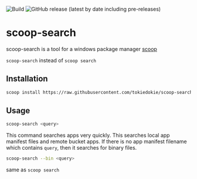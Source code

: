 ![Build](https://github.com/tokiedokie/scoop-search/workflows/Build/badge.svg)
![GitHub release (latest by date including pre-releases)](https://img.shields.io/github/v/release/tokiedokie/scoop-search?include_prereleases)

# scoop-search

scoop-search is a tool for a windows package manager [scoop](https://scoop.sh/)

`scoop-search` instead of `scoop search`

## Installation

```sh
scoop install https://raw.githubusercontent.com/tokiedokie/scoop-search/master/scoop-search.json
```

## Usage

```sh
scoop-search <query>
```
This command searches apps very quickly.
This searches local app manifest files and remote bucket apps. If there is no app manifest filename which contains `query`, then it searches for binary files.


```sh
scoop-search --bin <query>
```
same as `scoop search`
